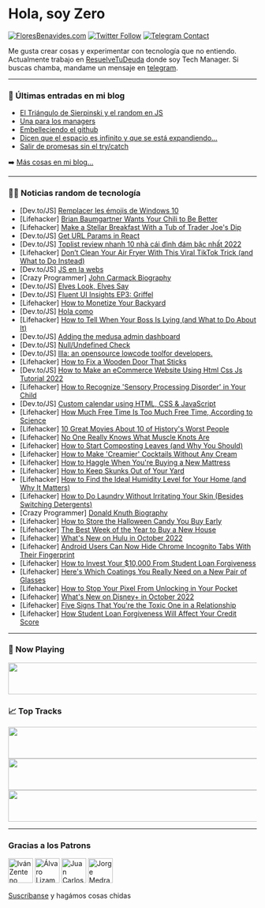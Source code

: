 # Hola, soy Zero

[![FloresBenavides.com](https://img.shields.io/website?down_message=oops&label=MiBlog&style=for-the-badge&up_message=online&url=https%3A%2F%2Ffloresbenavides.com)](https://floresbenavides.com) [![Twitter Follow](https://img.shields.io/twitter/follow/ZeroDragon?color=%231DA1F2&label=Follow&logo=twitter&logoColor=ffffff&style=for-the-badge)](https://twitter.com/zerodragon) [![Telegram Contact](https://img.shields.io/badge/escr%C3%ADbeme-ZeroDragon-%2326A5E4?style=for-the-badge&logo=telegram)](https://t.me/zerodragon)

Me gusta crear cosas y experimentar con tecnología que no entiendo.
Actualmente trabajo en [ResuelveTuDeuda](http://github.com/resuelve) donde soy Tech Manager.
Si buscas chamba, mandame un mensaje en [telegram](https://t.me/zerodragon).

---

### 📕 Últimas entradas en mi blog
<!-- BLOG-POST-LIST:START -->
- [El Triángulo de Sierpinski y el random en JS](https://floresbenavides.com/el-triangulo-de-sierpinski-y-el-random-en-js/)
- [Una para los managers](https://floresbenavides.com/una-para-los-managers/)
- [Embelleciendo el github](https://floresbenavides.com/embelleciendo-el-github/)
- [Dicen que el espacio es infinito y que se está expandiendo…](https://floresbenavides.com/dicen-que-el-espacio-es-infinito-y-que-se-esta-expandiendo/)
- [Salir de promesas sin el try/catch](https://floresbenavides.com/salir-de-promesas-sin-el-try-catch/)
<!-- BLOG-POST-LIST:END -->

➡️ [Más cosas en mi blog...](https://floresbenavides.com)

---

### 👨‍💻 Noticias random de tecnología
<!-- TECH-POSTS:START -->
- [Dev.to/JS] [Remplacer les émojis de Windows 10](https://dev.to/michelc/remplacer-les-emojis-de-windows-10-15ii)
- [Lifehacker] [Brian Baumgartner Wants Your Chili to Be Better](https://lifehacker.com/brian-baumgartner-wants-your-chili-to-be-better-1849554018)
- [Lifehacker] [Make a Stellar Breakfast With a Tub of Trader Joe&#39;s Dip](https://lifehacker.com/make-a-stellar-breakfast-with-a-tub-of-trader-joes-dip-1849553369)
- [Dev.to/JS] [Get URL Params in React](https://dev.to/gaelgthomas/get-url-params-in-react-2m8f)
- [Dev.to/JS] [Toplist review nhanh 10 nhà cái đình đám bậc nhất 2022](https://dev.to/tylekeoclub/toplist-review-nhanh-10-nha-cai-dinh-dam-bac-nhat-2022-5hib)
- [Lifehacker] [Don’t Clean Your Air Fryer With This Viral TikTok Trick &lpar;and What to Do Instead&rpar;](https://lifehacker.com/don-t-clean-your-air-fryer-with-this-viral-tiktok-trick-1849553685)
- [Dev.to/JS] [JS en la webs](https://dev.to/cintiarv/js-en-la-web-1pcg)
- [Crazy Programmer] [John Carmack Biography](https://www.thecrazyprogrammer.com/2022/09/john-carmack-biography.html)
- [Dev.to/JS] [Elves Look, Elves Say](https://dev.to/rmion/elves-look-elves-say-kk)
- [Dev.to/JS] [Fluent UI Insights EP3: Griffel](https://dev.to/paulgildea/fluent-ui-insights-ep3-griffel-55l7)
- [Lifehacker] [How to Monetize Your Backyard](https://lifehacker.com/how-to-monetize-your-backyard-1849553344)
- [Dev.to/JS] [Hola como](https://dev.to/blancag84398039/hola-como-34ag)
- [Lifehacker] [How to Tell When Your Boss Is Lying &lpar;and What to Do About It&rpar;](https://lifehacker.com/how-to-tell-when-your-boss-is-lying-and-what-to-do-abo-1849552745)
- [Dev.to/JS] [Adding the medusa admin dashboard](https://dev.to/dailydevtips1/adding-the-medusa-admin-dashboard-5bh9)
- [Dev.to/JS] [Null/Undefined Check](https://dev.to/dowenrei/nullundefined-check-2he9)
- [Dev.to/JS] [Illa: an opensource lowcode toolfor developers.](https://dev.to/silerncerxyz/illa-an-opensource-lowcode-toolfor-developers-okf)
- [Lifehacker] [How to Fix a Wooden Door That Sticks](https://lifehacker.com/how-to-fix-a-wooden-door-that-sticks-1849550926)
- [Dev.to/JS] [How to Make an eCommerce Website Using Html Css Js Tutorial 2022](https://dev.to/codewithsadee/how-to-make-an-ecommerce-website-using-html-css-js-tutorial-2022-2aai)
- [Lifehacker] [How to Recognize &#39;Sensory Processing Disorder&#39; in Your Child](https://lifehacker.com/how-to-recognize-sensory-processing-disorder-in-your-ch-1849549796)
- [Dev.to/JS] [Custom calendar using HTML, CSS &amp; JavaScript](https://dev.to/piyushpatil1243/custom-calendar-using-html-css-javascript-3jm6)
- [Lifehacker] [How Much Free Time Is Too Much Free Time, According to Science](https://lifehacker.com/how-much-free-time-is-too-much-free-time-according-to-1849551514)
- [Lifehacker] [10 Great Movies About 10 of History&#39;s Worst People](https://lifehacker.com/10-great-movies-about-10-of-historys-worst-people-1849547844)
- [Lifehacker] [No One Really Knows What Muscle Knots Are](https://lifehacker.com/no-one-really-knows-what-muscle-knots-are-1849547116)
- [Lifehacker] [How to Start Composting Leaves &lpar;and Why You Should&rpar;](https://lifehacker.com/how-to-start-composting-leaves-and-why-you-should-1849546766)
- [Lifehacker] [How to Make &#39;Creamier&#39; Cocktails Without Any Cream](https://lifehacker.com/how-to-make-creamier-cocktails-without-any-cream-1849546630)
- [Lifehacker] [How to Haggle When You&#39;re Buying a New Mattress](https://lifehacker.com/how-to-haggle-when-youre-buying-a-new-mattress-1849546757)
- [Lifehacker] [How to Keep Skunks Out of Your Yard](https://lifehacker.com/how-to-keep-skunks-out-of-your-yard-1849546759)
- [Lifehacker] [How to Find the Ideal Humidity Level for Your Home &lpar;and Why It Matters&rpar;](https://lifehacker.com/how-to-find-the-ideal-humidity-level-for-your-home-and-1849546770)
- [Lifehacker] [How to Do Laundry Without Irritating Your Skin &lpar;Besides Switching Detergents&rpar;](https://lifehacker.com/how-to-do-laundry-without-irritating-your-skin-besides-1849546954)
- [Crazy Programmer] [Donald Knuth Biography](https://www.thecrazyprogrammer.com/2022/09/donald-knuth-biography.html)
- [Lifehacker] [How to Store the Halloween Candy You Buy Early](https://lifehacker.com/how-to-store-the-halloween-candy-you-buy-early-1849546982)
- [Lifehacker] [The Best Week of the Year to Buy a New House](https://lifehacker.com/the-best-week-of-the-year-to-buy-a-new-house-1849547038)
- [Lifehacker] [What&#39;s New on Hulu in October 2022](https://lifehacker.com/whats-new-on-hulu-in-october-2022-1849546572)
- [Lifehacker] [Android Users Can Now Hide Chrome Incognito Tabs With Their Fingerprint](https://lifehacker.com/android-users-can-now-hide-chrome-incognito-tabs-with-t-1849546699)
- [Lifehacker] [How to Invest Your $10,000 From Student Loan Forgiveness](https://lifehacker.com/how-to-invest-your-10-000-from-student-loan-forgivenes-1849546587)
- [Lifehacker] [Here&#39;s Which Coatings You Really Need on a New Pair of Glasses](https://lifehacker.com/heres-which-coatings-you-really-need-on-a-new-pair-of-g-1849546372)
- [Lifehacker] [How to Stop Your Pixel From Unlocking in Your Pocket](https://lifehacker.com/how-to-stop-your-pixel-from-unlocking-in-your-pocket-1849546190)
- [Lifehacker] [What&#39;s New on Disney+ in October 2022](https://lifehacker.com/whats-new-on-disney-in-october-2022-1849546357)
- [Lifehacker] [Five Signs That You&#39;re the Toxic One in a Relationship](https://lifehacker.com/five-signs-that-youre-the-toxic-one-in-a-relationship-1849546105)
- [Lifehacker] [How Student Loan Forgiveness Will Affect Your Credit Score](https://lifehacker.com/how-student-loan-forgiveness-will-affect-your-credit-sc-1849545879)<!-- TECH-POSTS:END -->

---

### 🎵 Now Playing
<a href="https://spotify-now-playing-dun.vercel.app/now-playing?open"><img src="https://spotify-now-playing-dun.vercel.app/now-playing" width="540" height="64"></a>

### 📈 Top Tracks
<a href="https://spotify-now-playing-dun.vercel.app/top-tracks?i=1&open"><img src="https://spotify-now-playing-dun.vercel.app/top-tracks?i=1" width="540" height="64"></a>
<a href="https://spotify-now-playing-dun.vercel.app/top-tracks?i=2&open"><img src="https://spotify-now-playing-dun.vercel.app/top-tracks?i=2" width="540" height="64"></a>
<a href="https://spotify-now-playing-dun.vercel.app/top-tracks?i=3&open"><img src="https://spotify-now-playing-dun.vercel.app/top-tracks?i=3" width="540" height="64"></a>

---

### Gracias a los Patrons
[<img src="https://avatars.githubusercontent.com/u/243380?v=4" alt="Iván Zenteno" width="50px">](https://github.com/k001) [<img src="https://avatars.githubusercontent.com/u/19955639?v=4" alt="Álvaro Lizama" width="50px">](https://github.com/alvarolizama) [<img src="https://avatars.githubusercontent.com/u/2718753?v=4" alt="Juan Carlos Ruiz" width="50px">](https://github.com/JuanCrg90) [<img src="https://avatars.githubusercontent.com/u/37025?v=4" alt="Jorge Medrano" width="50px">](https://github.com/h1pp1e) 

[Suscríbanse](https://www.patreon.com/zerodragon) y hagámos cosas chidas
